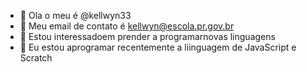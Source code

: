 
- 👋 Ola o meu é @kellwyn33
- 👀 Meu email de contato é kellwyn@escola.pr.gov.br
- 🌱 Estou interessadoem prender a programarnovas linguagens
- 💞️ Eu estou aprogramar recentemente a liinguagem de JavaScript e Scratch

 


